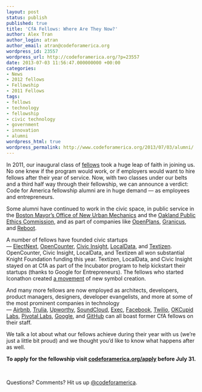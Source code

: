 ```yaml
---
layout: post
status: publish
published: true
title: 'CfA Fellows: Where Are They Now?'
author: Alex Tran
author_login: atran
author_email: atran@codeforamerica.org
wordpress_id: 23557
wordpress_url: http://codeforamerica.org/?p=23557
date: 2013-07-03 11:56:47.000000000 +00:00
categories:
- News
- 2012 fellows
- Fellowship
- 2011 Fellows
tags:
- fellows
- technology
- fellowship
- civic technology
- government
- innovation
- alumni
wordpress_html: true
wordpress_permalink: http://www.codeforamerica.org/2013/07/03/alumni/
---
```


<p>In 2011, our inaugural class of <a href="http://codeforamerica.org/fellows">fellows</a> took a huge leap of faith in joining us. No one knew if the program would work, or if employers would want to hire fellows after their year of service. Now, with two classes under our belts and a third half way through their fellowship, we can announce a verdict: Code for America fellowship alumni are in huge demand — as employees and entrepreneurs.</p>
<p>Some alumni have continued to work in the civic space, in public service in the <a href="http://www.newurbanmechanics.org/boston/" title="NUM Boston">Boston Mayor’s Office of New Urban Mechanics</a> and the <a href="http://www2.oaklandnet.com/Government/o/CityAdministration/d/PublicEthics/index.htm" title="Oakland PEC">Oakland Public Ethics Commission</a>, and as part of companies like <a href="http://openplans.org" title="OpenPlans">OpenPlans</a>, <a href="http://www.granicus.com" title="Granicus">Granicus</a>, and <a href="http://thereboot.org" title="ReBoot">Reboot</a>.</p>
<p>A number of fellows have founded civic startups — <a href="http://electnext.com" title="ElectNext">ElectNext</a>, <a href="http://opencounter.us/">OpenCounter</a>, <a href="http://civicinsight.com/">Civic Insight</a>, <a href="http://localdata.com/">LocalData</a>, and <a href="http://www.textizen.com" title="Textizen">Textizen</a>. OpenCounter, Civic Insight, LocalData, and Textizen all won substantial Knight Foundation funding this year. Textizen, LocalData, and Civic Insight stayed on at CfA as part of the Incubator program to help kickstart their startups (thanks to Google for Entrepreneurs). The fellows who started Iconathon created <a href="http://thenounproject.com/collections/iconathon/" target="_blank">a movement</a> of new symbol creation.</p>
<p>And many more fellows are now employed as architects, developers, product managers, designers, developer evangelists, and more at some of the most prominent companies in technology — <a href="http://airbnb.com" title="Airbnb">Airbnb</a>, <a href="http://trulia.com" title="Trulia">Trulia</a>, <a href="http://www.upworthy.com" title="Upworthy">Upworthy</a>, <a href="http://www.soundcloud.com">SoundCloud</a>, <a href="http://www.exec.com" title="Exec">Exec</a>, <a href="http://www.facebook.com/facebook">Facebook</a>, <a href="http://www.twilio.com/" title="Twilio">Twilio</a>, <a href="http://www.okcupidlabs.com/" title="OKCupid Labs">OKCupid Labs</a>, <a href="http://pivotallabs.com" title="Pivotal">Pivotal Labs</a>, <a href="http://www.google.com/intl/en/about/" title="Google">Google</a>, and <a href="http://github.com" title="GitHub">GitHub</a> can all boast former CfA fellows on their staff.</p>
<p>We talk a lot about what our fellows achieve during their year with us (we’re just a little bit proud) and we thought you’d like to know what happens after as well.</p>
<p><strong>To apply for the fellowship visit <a href="http://codeforamerica.org/apply">codeforamerica.org/apply</a> before July 31.</strong></p>
<p> </p>
<p>Questions? Comments? Hit us up <a href="http://twitter.com/codeforamerica" target="_blank">@codeforamerica</a>.</p>
